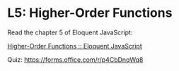 # L5: Higher-Order Functions

Read the chapter 5 of Eloquent JavaScript:

[Higher-Order Functions :: Eloquent JavaScript](https://eloquentjavascript.net/05_higher_order.html)

Quiz: https://forms.office.com/r/p4CbDnqWq8
